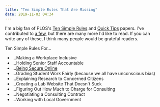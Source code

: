 ```yaml
---
title: "Ten Simple Rules That Are Missing"
date: 2019-11-03 04:34
---
```


I'm a big fan of PLOS's [Ten Simple Rules](https://collections.plos.org/ten-simple-rules)
and [Quick Tips](https://collections.plos.org/search?q=ten+quick+tips) papers.
I've contributed to [a few]({{site.github.url}}/10rules/),
but there are many more I'd like to read.
If you can write any of these,
I think many people would be grateful readers.

Ten Simple Rules For…

-   …Making a Workplace Inclusive
-   …Holding Senior Staff Accountable
-   …[Being Secure Online](https://ssd.eff.org/)
-   …Grading Student Work Fairly (because we all have unconscious bias)
-   …Explaining Research to Concerned Citizens
-   …Creating a Lab Website That Doesn't Suck
-   …Figuring Out How Much to Charge for Consulting
-   …Negotiating a Consulting Contract
-   …Working with Local Government
